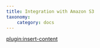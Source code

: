 ```yaml
---
title: Integration with Amazon S3 
taxonomy:
    category: docs
---
```


[plugin:insert-content](/_partials/elements/amazon-s3?Media)
